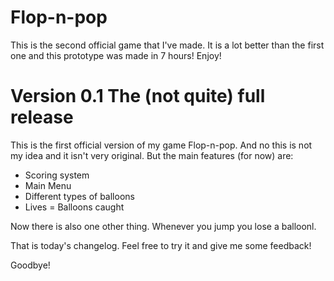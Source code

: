 # Flop-n-pop
This is the second official game that I've made. It is a lot better than the first one and this prototype was made in 7 hours! Enjoy!

# Version 0.1 The (not quite) full release
This is the first official version of my game Flop-n-pop. And no this is not my idea and it isn't very original. But the main features (for now) are:
- Scoring system
- Main Menu
- Different types of balloons
- Lives = Balloons caught

Now there is also one other thing. Whenever you jump you lose a balloonl.

That is today's changelog. Feel free to try it and give me some feedback!

Goodbye!
